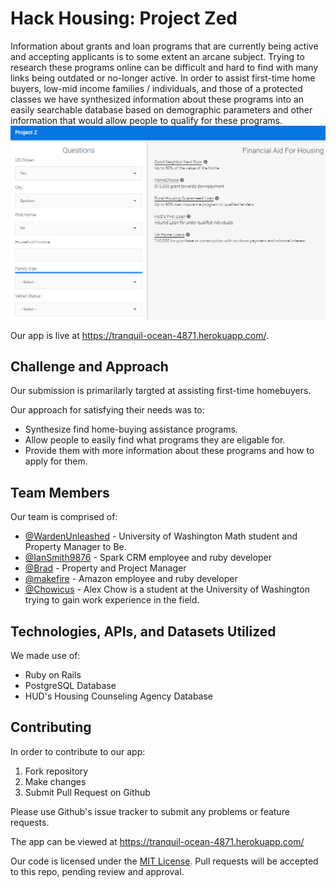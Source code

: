 # Hack Housing: Project Zed

Information about grants and loan programs that are currently being active and accepting applicants is to some extent an arcane subject. Trying to research these programs online can be difficult and hard to find with many links being outdated or no-longer active. In order to assist first-time home buyers, low-mid income families / individuals, and those of a protected classes we have synthesized information about these programs into an easily searchable database based on demographic parameters and other information that would allow people to qualify for these programs.
![Isn't our app beautiful?!](screenshot.jpg)

Our app is live at https://tranquil-ocean-4871.herokuapp.com/. 

## Challenge and Approach

Our submission is primarilarly targted at assisting first-time homebuyers.

Our approach for satisfying their needs was to:

- Synthesize find home-buying assistance programs.
- Allow people to easily find what programs they are eligable for.
- Provide them with more information about these programs and how to apply for them.


## Team Members

Our team is comprised of:

- [@WardenUnleashed](http://twitter.com/WardenUnleashed) - University of Washington Math student and Property Manager to Be.
- [@IanSmith9876](https://github.com/iansmith9876) - Spark CRM employee and ruby developer
- [@Brad](http://ca.linkedin.com/pub/brad-katronis/10/979/b47) - Property and Project Manager
- [@makefire](https://github.com/makefire) - Amazon employee and ruby developer
- [@Chowicus](http://github.com/chowicus) - Alex Chow is a student at the University of Washington trying to gain work experience in the field.

## Technologies, APIs, and Datasets Utilized

We made use of:

- Ruby on Rails
- PostgreSQL Database
- HUD's Housing Counseling Agency Database


## Contributing

In order to contribute to our app:

1. Fork repository
2. Make changes
3. Submit Pull Request on Github

Please use Github's issue tracker to submit any problems or feature requests.

The app can be viewed at https://tranquil-ocean-4871.herokuapp.com/

Our code is licensed under the [MIT License](LICENSE.md). Pull requests will be accepted to this repo, pending review and approval.
